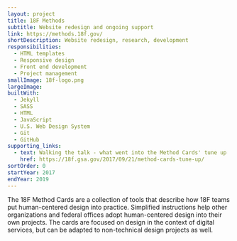 ```yaml
---
layout: project
title: 18F Methods
subtitle: Website redesign and ongoing support
link: https://methods.18f.gov/
shortDescription: Website redesign, research, development
responsibilities:
  - HTML templates
  - Responsive design
  - Front end development
  - Project management
smallImage: 18f-logo.png
largeImage:
builtWith:
  - Jekyll
  - SASS
  - HTML
  - JavaScript
  - U.S. Web Design System
  - Git
  - GitHub
supporting_links:
  - text: Walking the talk - what went into the Method Cards' tune up
    href: https://18f.gsa.gov/2017/09/21/method-cards-tune-up/
sortOrder: 0
startYear: 2017
endYear: 2019
---
```

The 18F Method Cards are a collection of tools that describe how 18F teams put human-centered design into practice. Simplified instructions help other organizations and federal offices adopt human-centered design into their own projects. The cards are focused on design in the context of digital services, but can be adapted to non-technical design projects as well.
